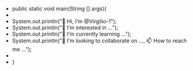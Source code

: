 - public static void main(String [] args){
- 
- System.out.println("👋 Hi, I’m @Virgilio-1");
- System.out.println("👀 I’m interested in ...");
- System.out.println("🌱 I’m currently learning ...");
- System.out.println("💞️ I’m looking to collaborate on ..., 📫 How to reach me ...");
- 
- }

<!---
Virgilio-1/Virgilio-1 is a ✨ special ✨ repository because its `README.md` (this file) appears on your GitHub profile.
You can click the Preview link to take a look at your changes.
--->
